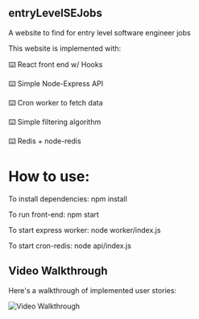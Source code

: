 ## entryLevelSEJobs

A website to find for entry level software engineer jobs

This website is implemented with: 

⌨️ React front end w/ Hooks

⌨️ Simple Node-Express API

⌨️ Cron worker to fetch data

⌨️ Simple filtering algorithm

⌨️ Redis + node-redis

# How to use: 

To install dependencies: npm install

To run front-end: npm start

To start express worker: node worker/index.js

To start cron-redis: node api/index.js

## Video Walkthrough
Here's a walkthrough of implemented user stories:

<img src=' ' title='Video Walkthrough' width='' alt='Video Walkthrough' />
